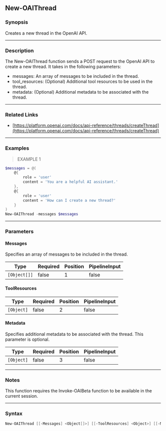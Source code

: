 New-OAIThread
-------------

### Synopsis
Creates a new thread in the OpenAI API.

---

### Description

The New-OAIThread function sends a POST request to the OpenAI API to create a new thread. It takes in the following parameters:
- messages: An array of messages to be included in the thread.
- tool_resources: (Optional) Additional tool resources to be used in the thread.
- metadata: (Optional) Additional metadata to be associated with the thread.

---

### Related Links
* [https://platform.openai.com/docs/api-reference/threads/createThread](https://platform.openai.com/docs/api-reference/threads/createThread)

---

### Examples
> EXAMPLE 1

```PowerShell
$messages = @(
    @{
        role = 'user'
        content = 'You are a helpful AI assistant.'
    },
    @{
        role = 'user'
        content = 'How can I create a new thread?'
    }
)
New-OAIThread -messages $messages
```

---

### Parameters
#### **Messages**
Specifies an array of messages to be included in the thread.

|Type        |Required|Position|PipelineInput|
|------------|--------|--------|-------------|
|`[Object[]]`|false   |1       |false        |

#### **ToolResources**

|Type      |Required|Position|PipelineInput|
|----------|--------|--------|-------------|
|`[Object]`|false   |2       |false        |

#### **Metadata**
Specifies additional metadata to be associated with the thread. This parameter is optional.

|Type      |Required|Position|PipelineInput|
|----------|--------|--------|-------------|
|`[Object]`|false   |3       |false        |

---

### Notes
This function requires the Invoke-OAIBeta function to be available in the current session.

---

### Syntax
```PowerShell
New-OAIThread [[-Messages] <Object[]>] [[-ToolResources] <Object>] [[-Metadata] <Object>] [<CommonParameters>]
```
